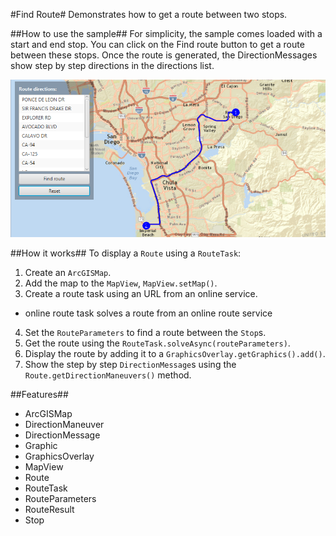 #Find Route#
Demonstrates how to get a route between two stops.

##How to use the sample##
For simplicity, the sample comes loaded with a start and end stop. You can click on the Find route button to get a route between these stops. Once the route is generated, the DirectionMessages show step by step directions in the directions list.

![](FindRoute.png)

##How it works##
To display a `Route` using a `RouteTask`:

1. Create an `ArcGISMap`.
2. Add the map to the `MapView`, `MapView.setMap()`. 
3. Create a route task using an URL from an online service. 
  - online route task solves a route from an online route service
4. Set the `RouteParameters` to find a route between the `Stop`s. 
5. Get the route using the  `RouteTask.solveAsync(routeParameters)`.
6. Display the route by adding it to a `GraphicsOverlay.getGraphics().add()`.
7. Show the step by step `DirectionMessage`s using the `Route.getDirectionManeuvers()` method.

##Features##
- ArcGISMap
- DirectionManeuver
- DirectionMessage
- Graphic
- GraphicsOverlay
- MapView
- Route
- RouteTask
- RouteParameters
- RouteResult
- Stop
